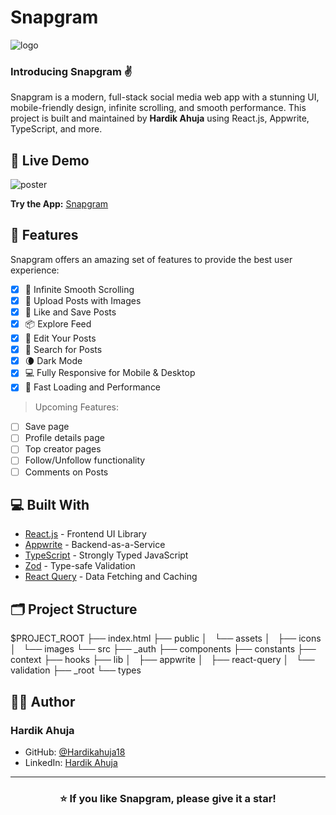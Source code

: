 # Snapgram

![logo](https://via.placeholder.com/300x100?text=Snapgram+Logo)

### Introducing Snapgram ✌️

Snapgram is a modern, full-stack social media web app with a stunning UI, mobile-friendly design, infinite scrolling, and smooth performance. This project is built and maintained by **Hardik Ahuja** using React.js, Appwrite, TypeScript, and more.

## 🚀 Live Demo

![poster](https://via.placeholder.com/600x300?text=Snapgram+Demo)

**Try the App:** [Snapgram](https://your-deployed-link-here.com)

## 🧐 Features

Snapgram offers an amazing set of features to provide the best user experience:

- [x] 💯 Infinite Smooth Scrolling
- [x] 🎩 Upload Posts with Images
- [x] 👾 Like and Save Posts
- [x] 📦 Explore Feed
- [x] 🔖 Edit Your Posts
- [x] 🍭 Search for Posts
- [x] 🌘 Dark Mode
- [x] 💻 Fully Responsive for Mobile & Desktop
- [x] 🚀 Fast Loading and Performance

> Upcoming Features:
- [ ] Save page
- [ ] Profile details page
- [ ] Top creator pages
- [ ] Follow/Unfollow functionality
- [ ] Comments on Posts

## 💻 Built With

- [React.js](https://react.dev/) - Frontend UI Library
- [Appwrite](https://appwrite.io/) - Backend-as-a-Service
- [TypeScript](https://www.typescriptlang.org/) - Strongly Typed JavaScript
- [Zod](https://zod.dev/) - Type-safe Validation
- [React Query](https://tanstack.com/query/latest) - Data Fetching and Caching

## 🗂️ Project Structure

$PROJECT_ROOT
├── index.html
├── public
│   └── assets
│   ├── icons
│   └── images
└── src
├── _auth
├── components
├── constants
├── context
├── hooks
├── lib
│   ├── appwrite
│   ├── react-query
│   └── validation
├── _root
└── types

## 👨‍💻 Author

### Hardik Ahuja

- GitHub: [@Hardikahuja18](https://github.com/Hardikahuja18)
- LinkedIn: [Hardik Ahuja](https://linkedin.com/in/hardikahuja)

---

<h3 align="center">
⭐️ If you like Snapgram, please give it a star!
</h3>
